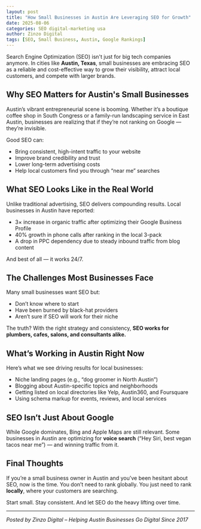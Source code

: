 ```yaml
---
layout: post
title: "How Small Businesses in Austin Are Leveraging SEO for Growth"
date: 2025-08-06
categories: SEO digital-marketing usa
author: Zinzo Digital
tags: [SEO, Small Business, Austin, Google Rankings]
---
```


Search Engine Optimization (SEO) isn't just for big tech companies anymore. In cities like **Austin, Texas**, small businesses are embracing SEO as a reliable and cost-effective way to grow their visibility, attract local customers, and compete with larger brands.

## Why SEO Matters for Austin's Small Businesses

Austin’s vibrant entrepreneurial scene is booming. Whether it’s a boutique coffee shop in South Congress or a family-run landscaping service in East Austin, businesses are realizing that if they’re not ranking on Google — they’re invisible.

Good SEO can:
- Bring consistent, high-intent traffic to your website
- Improve brand credibility and trust
- Lower long-term advertising costs
- Help local customers find you through “near me” searches

## What SEO Looks Like in the Real World

Unlike traditional advertising, SEO delivers compounding results. Local businesses in Austin have reported:
- 3× increase in organic traffic after optimizing their Google Business Profile
- 40% growth in phone calls after ranking in the local 3-pack
- A drop in PPC dependency due to steady inbound traffic from blog content

And best of all — it works 24/7.

## The Challenges Most Businesses Face

Many small businesses want SEO but:
- Don’t know where to start
- Have been burned by black-hat providers
- Aren’t sure if SEO will work for their niche

The truth? With the right strategy and consistency, **SEO works for plumbers, cafes, salons, and consultants alike.**

## What’s Working in Austin Right Now

Here’s what we see driving results for local businesses:
- Niche landing pages (e.g., “dog groomer in North Austin”)
- Blogging about Austin-specific topics and neighborhoods
- Getting listed on local directories like Yelp, Austin360, and Foursquare
- Using schema markup for events, reviews, and local services

## SEO Isn’t Just About Google

While Google dominates, Bing and Apple Maps are still relevant. Some businesses in Austin are optimizing for **voice search** (“Hey Siri, best vegan tacos near me”) — and winning traffic from it.

## Final Thoughts

If you’re a small business owner in Austin and you’ve been hesitant about SEO, now is the time. You don’t need to rank globally. You just need to rank **locally**, where your customers are searching.

Start small. Stay consistent. And let SEO do the heavy lifting over time.

---

*Posted by Zinzo Digital – Helping Austin Businesses Go Digital Since 2017*
